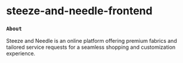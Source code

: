 # steeze-and-needle-frontend

### `About`

Steeze and Needle is an online platform offering premium fabrics and tailored service requests for a seamless shopping and customization experience.